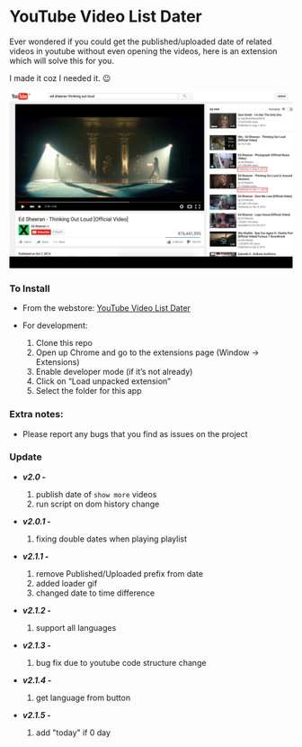 YouTube Video List Dater
========================

Ever wondered if you could get the published/uploaded date of related videos in youtube without even opening the videos, here is an extension which will solve this for you.

I made it coz I needed it. :wink:

![YouTube Video List Dater](ytd_demo.png)

### To Install

* From the webstore: [YouTube Video List Dater](https://chrome.google.com/webstore/detail/youtube-video-list-dater/mbaflkdlneldejanggphlhcepncjfaco)

* For development:

	1. Clone this repo
	2. Open up Chrome and go to the extensions page (Window → Extensions)
	3. Enable developer mode (if it’s not already)
	4. Click on “Load unpacked extension”
	5. Select the folder for this app

### Extra notes:

*   Please report any bugs that you find as issues on the project

### Update

* ***v2.0 -***

	1. publish date of `show more` videos
	2. run script on dom history change

* ***v2.0.1 -***

	1. fixing double dates when playing playlist

* ***v2.1.1 -***

	1. remove Published/Uploaded prefix from date
	2. added loader gif
	3. changed date to time difference

* ***v2.1.2 -***

	1. support all languages

* ***v2.1.3 -***

	1. bug fix due to youtube code structure change

* ***v2.1.4 -***

	1. get language from button

* ***v2.1.5 -***

	1. add "today" if 0 day